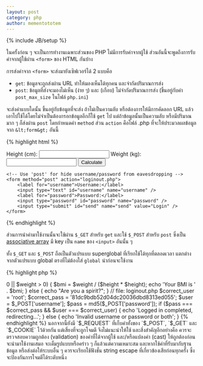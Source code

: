 ```yaml
---
layout: post
category: php
author: mementototem
---
```

{% include JB/setup %}

ในครั้งก่อน ๆ จะเป็นการทำงานเฉพาะส่วนของ PHP ไม่มีการรับค่าจากผู้ใช้ ส่วนอันนี้จะพูดถึงการรับค่าจากผู้ใช้ผ่าน `<form>` ของ HTML กันบ้าง

การส่งค่าจาก `<form>` จะส่งมายังเซิฟเวอร์ได้ 2 แบบคือ

- `get`: ข้อมูลจะถูกส่งผ่าน URL ทำให้มองเห็นได้ทุกคน และจำกัดปริมาณการส่ง
- `post`: ข้อมูลที่ส่งจะมองไม่เห็น (ง่าย ๆ) และ (เกือบ) ไม่จำกัดปริมาณการส่ง (ขึ้นอยู่กับค่า `post_max_size` ในไฟล์ `php.ini`)

จะส่งค่าแบบใดนั้น ขึ้นอยู่กับข้อมูลที่จะส่ง ถ้าไม่เป็นความลับ หรือต้องการให้มีการคัดลอก URL แล้วเอาไปใช้ได้โดยไม่จำเป็นต้องกรอกข้อมูลอีกก็ใช้ `get` ไป แต่ถ้าข้อมูลนั้นเป็นความลับ หรือมีปริมาณมาก ๆ ก็ส่งผ่าน `post` โดยกำหนดค่า `method` ส่วน `action` คือไฟล์ .php ที่จะให้ประมวลผลข้อมูลจาก `&lt;form&gt;` อันนี้

{% highlight html %}
    <!-- Use 'get' for able to user copy url for later used -->
    <form method="get" action="bmi.php">
        <label for="height">Height (cm):</label>
        <input type="text" id="height" name="height" />
        <label for="weight">Weight (kg):</label>
        <input type="text" id="weight" name="weight" />
        <input type="submit" id="send" name="send" value="Calculate" />
    </form>

    <!-- Use 'post' for hide username/password from eavesdropping -->
    <form method="post" action="loginout.php">
        <label for="username">Username:</label>
        <input type="text" id="username" name="username" />
        <label for="password">Password:</label>
        <input type="password" id="password" name="password" />
        <input type="submit" id="send" name="send" value="Login" />
    </form>
{% endhighlight %}

ส่วนการนำค่ามาใช้งานนั้นจะใช้ผ่าน `$_GET` สำหรับ `get` และใช้ `$_POST` สำหรับ `post` ซึ่งเป็น [associative array](/php/array.html) มี key เป็น `name` ของ `<input>` อันนั้น ๆ 

ทั้ง `$_GET` และ `$_POST` ถือเป็นตัวแปรแบบ superglobal ที่เรียกใช้ได้ทุกที่ตลอดเวลา แตกต่างจากตัวแปรแบบ global ตรงที่ไม่ต้องใส่ `global` นำก่อนจะใช้งาน

{% highlight php %}
<?php

    // file: bmi.php
    $height = ((int)$_GET['height']) / 100;  // Centimeter to Meter
    $weight = (int)$_GET['weight'];
    $bmi = 0;

    if ($height > 0 || $weight > 0) {
        $bmi = $weight / ($height * $height);
        echo 'Your BMI is ' . $bmi;
    } else {
        echo "Are you a spirit?";
    }

    // file: loginout.php
    $correct_user = 'root';
    $correct_pass = '81dc9bdb52d04dc20036dbd8313ed055';

    $user = $_POST['username'];
    $pass = md5($_POST['password']);

    if ($pass === $correct_pass && $user === $correct_user) {
        echo 'Logged in completed, redirecting...';
    } else {
        echo 'Invalid username or password or both';
    }
{% endhighlight %}

นอกจากนี้ยังมี `$_REQUEST` ที่เก็บค่าทั้งของ `$_POST`, `$_GET` และ `$_COOKIE` ไว้ด้วยกัน แต่เสี่ยงที่จะถูกโจมตี จึงไม่แนะนำให้ใช้ 

และสิ่งสำคัญอีกอย่างคือ ควรจะตรวจสอบความถูกต้อง (validation) ของค่าที่ได้จากผู้ใช้ และ/หรือแปลงค่า (cast) ให้ถูกต้องก่อนจะนำมาใช้งานเสมอ จะเต็มรูปแบบหรือคร่าว ๆ ก็แล้วแต่ความเหมาะสม และหากใช้ค่าที่รับมากับฐานข้อมูล หรือส่งต่อให้ระบบอื่น ๆ ควรจะเรียกใช้ฟังชั่น string escape ที่เกี่ยวข้องเสียก่อนทุกครั้ง ซึ่งจะป้องกันการโจมตีได้ระดับหนึ่ง
